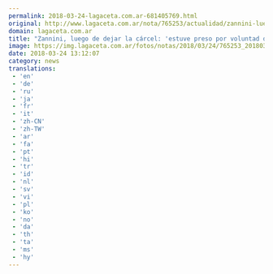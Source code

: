 ```yaml
---
permalink: 2018-03-24-lagaceta.com.ar-681405769.html
original: http://www.lagaceta.com.ar/nota/765253/actualidad/zannini-luego-dejar-carcel-estuve-preso-voluntad-gobiernan-mandan.html
domain: lagaceta.com.ar
title: "Zannini, luego de dejar la cárcel: 'estuve preso por voluntad de los que gobiernan y mandan'"
image: https://img.lagaceta.com.ar/fotos/notas/2018/03/24/765253_20180324100658.jpg
date: 2018-03-24 13:12:07
category: news
translations: 
 - 'en'
 - 'de'
 - 'ru'
 - 'ja'
 - 'fr'
 - 'it'
 - 'zh-CN'
 - 'zh-TW'
 - 'ar'
 - 'fa'
 - 'pt'
 - 'hi'
 - 'tr'
 - 'id'
 - 'nl'
 - 'sv'
 - 'vi'
 - 'pl'
 - 'ko'
 - 'no'
 - 'da'
 - 'th'
 - 'ta'
 - 'ms'
 - 'hy'
---
```


